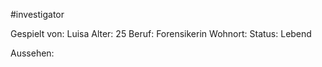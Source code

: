 #investigator 

Gespielt von: Luisa
Alter: 25
Beruf: Forensikerin
Wohnort: 
Status: Lebend 

Aussehen:

